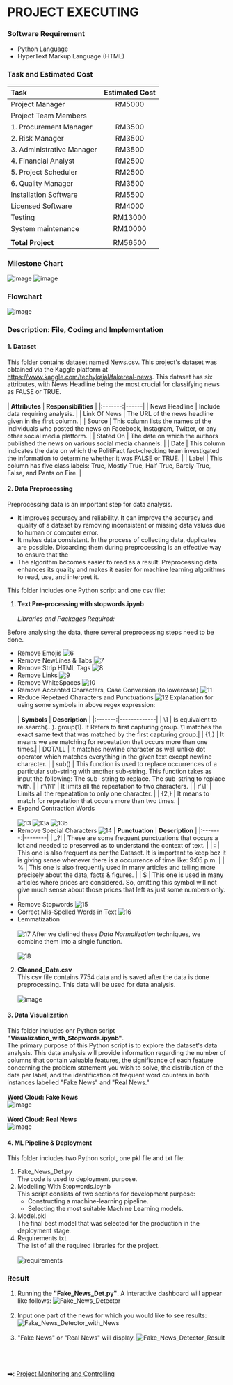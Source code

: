 # PROJECT EXECUTING
### Software Requirement
- Python Language
- HyperText Markup Language (HTML)
### Task and Estimated Cost
| **Task** | **Estimated Cost** |
|:-------|:------:|
|Project Manager|RM5000|
|Project Team Members|	|
|1.	Procurement Manager|RM3500|
|2.	Risk Manager|RM3500|
|3.	Administrative Manager|RM3500|
|4.	Financial Analyst	|RM2500|
|5.	Project Scheduler	|RM2500|
|6.	Quality Manager|RM3500|
|Installation Software|RM5500|
|Licensed Software|RM4000|
|Testing	|RM13000|
|System maintenance|RM10000|
| | |
|**Total Project**|	RM56500|
### Milestone Chart
![image](https://user-images.githubusercontent.com/121302293/210359830-75d378b4-ae73-4e81-93ea-fa458a188f3b.png)
![image](https://user-images.githubusercontent.com/121302293/210359846-1f4c3d42-c817-4f8e-9306-499c53928a8a.png)
### Flowchart
![image](https://user-images.githubusercontent.com/121302293/210193305-fb737e10-c070-49f5-9174-3b758c3a8be4.png)
### Description: File, Coding and Implementation
#### 1. Dataset  
This folder contains dataset named News.csv. This project's dataset was obtained via the Kaggle platform at https://www.kaggle.com/techykajal/fakereal-news. This dataset has six attributes, with News Headline being the most crucial for classifying news as FALSE or TRUE.<br><br>
| **Attributes** | **Responsibilities** |
|:-------:|------|
| News Headline | Include data requiring analysis. |
| Link Of News | The URL of the news headline given in the first column. |
| Source | This column lists the names of the individuals who posted the news on Facebook,  Instagram, Twitter, or any other social media platform. |
| Stated On | The date on which the authors published the news on various social media channels. |
| Date | This column indicates the date on which the PolitiFact fact-checking team investigated the information to determine whether it was FALSE or TRUE. |
| Label | This column has five class labels: True, Mostly-True, Half-True, Barely-True, False, and Pants on Fire. |
#### 2. Data Preprocessing
Preprocessing data is an important step for data analysis. 
<ul><li>It improves accuracy and reliability. It can improve the accuracy and quality of a dataset by removing inconsistent or missing data values due to human or computer error.</li><li>It makes data consistent. In the process of collecting data, duplicates are possible. Discarding them during preprocessing is an effective way to ensure that the <data values for analysis are consistent, allowing the results to be as accurate as possible.</li><li>The algorithm becomes easier to read as a result. Preprocessing data enhances its quality and makes it easier for machine learning algorithms to read, use, and interpret it.</li></ul>
This folder includes one Python script and one csv file:<br>

1. **Text Pre-processing with stopwords.ipynb** <br><br>
*Libraries and Packages Required:* <br>

Before analysing the data, there several preprocessing steps need to be done.
* Remove Emojis 
![6](https://user-images.githubusercontent.com/121302293/210193860-2b20f148-db92-4880-8f24-f6f7ef59ca2a.png)
* Remove NewLines & Tabs
![7](https://user-images.githubusercontent.com/121302293/210193956-c59727f9-e47b-40d7-8c0a-efc6dc29a916.png)
* Remove Strip HTML Tags
![8](https://user-images.githubusercontent.com/121302293/210193968-6fafdeda-c3fa-4f95-ba9e-59c30694f37c.png)
* Remove Links
![9](https://user-images.githubusercontent.com/121302293/210193976-13c05d11-61fb-481c-948e-3f391099bd58.png)
* Remove WhiteSpaces
![10](https://user-images.githubusercontent.com/121302293/210193991-05ea8984-d166-40bf-92de-5b39bdf98b25.png)
* Remove Accented Characters, Case Conversion (to lowercase)
![11](https://user-images.githubusercontent.com/121302293/210194023-b49e21a9-f7ea-439c-9574-97ca157e7b8c.png)
* Reduce Repetaed Characters and Punctuations
![12](https://user-images.githubusercontent.com/121302293/210194045-2f5237ff-3e6c-4369-9bd1-bd510d37c57f.png)
   Explanation for using some symbols in above regex expression:<br><br>
   | **Symbols** | **Description** |
   |:-------:|-------------|
   | \1 | Is equivalent to re.search(...). group(1). It Refers to first capturing group. \1 matches the exact same text that was matched by the first capturing group.|
   | {1,} | It means we are matching for repeatation that occurs more than one times.|
   | DOTALL | It matches newline character as well unlike dot operator which matches everything in the given text except newline character. |
   | sub() | This function is used to replace occurrences of a particular sub-string with another sub-string. This function takes as input the following: The sub-          string to replace. The sub-string to replace with. |
   | r'\1\1' | It limits all the repeatation to two characters. |
   | r'\1' | Limits all the repeatation to only one character. |
   | {2,} | It means to match for repeatation that occurs more than two times. |
* Expand Contraction Words<br><br>
![13](https://user-images.githubusercontent.com/121302293/210194921-d9a2c48e-cfbd-48b5-a125-6fdf4575a9f9.png)
![13a](https://user-images.githubusercontent.com/121302293/210194925-76002714-c895-4d5b-a71d-53272a091285.png)
![13b](https://user-images.githubusercontent.com/121302293/210194981-f3b0fb02-7d71-49a8-95c5-db21c7d81f35.png)
* Remove Special Characters
![14](https://user-images.githubusercontent.com/121302293/210194089-c04f673d-7833-43e6-b5ca-44686d7d2342.png)
   | **Punctuation** | **Description** |
   |:-------:|--------|
   | ,.?! | These are some frequent punctuations that occurs a lot and needed to preserved as to    understand the context of text. |
   | : | This one is also frequent as per the Dataset. It is important to keep bcz it is giving    sense whenever there is a occurrence of time like: 9:05 p.m. |
   | % | This one is also frequently used in many articles and telling more precisely about the    data, facts & figures. |
   | $ | This one is used in many articles where prices are considered. So, omitting this symbol    will not give much sense about those prices that left as just some     numbers only. |
* Remove Stopwords
![15](https://user-images.githubusercontent.com/121302293/210194099-6d0e2238-0dbe-4982-a2a8-366fdceeaa62.png)
* Correct Mis-Spelled Words in Text
![16](https://user-images.githubusercontent.com/121302293/210194107-68d523e2-2b0a-451e-ab2b-eb56ef5615e6.png)
* Lemmatization <br><br>
![17](https://user-images.githubusercontent.com/121302293/210194110-e6580fa9-906d-4e7f-a688-2998a90553b8.png)
After we defined these *Data Normalization* techniques, we combine them into a single function.<br><br>
![18](https://user-images.githubusercontent.com/121302293/210194152-0b3cafc6-3895-4224-bc98-716938830129.png)
2. **Cleaned_Data.csv**<br>
This csv file contains 7754 data and is saved after the data is done preprocessing. This data will be used for data analysis.<br><br>
![image](https://user-images.githubusercontent.com/121302293/210196012-a7e08b8a-32b2-4587-a6b6-0f70fcad73b2.png)
#### 3. Data Visualization
This folder includes  onr Python script **"Visualization_with_Stopwords.ipynb"**. <br>
The primary purpose of this Python script is to explore the dataset's data analysis. This data analysis will provide information regarding the number of columns that contain valuable features, the significance of each feature concerning the problem statement you wish to solve, the distribution of the data per label, and the identification of frequent word counters in both instances labelled "Fake News" and "Real News."<br><br>
**Word Cloud: Fake News**<br>
![image](https://user-images.githubusercontent.com/121302293/210195634-49dd0b6c-b615-49e5-a849-ccc2b62f1be2.png)<br><br>
**Word Cloud: Real News**<br>
![image](https://user-images.githubusercontent.com/121302293/210195650-620c4bdc-fe14-4845-8fef-1746feca0548.png)
#### 4. ML Pipeline & Deployment
This folder includes two Python script, one pkl file and txt file:
1. Fake_News_Det.py<br> 
The code is used to deployment purpose.
2. Modelling With Stopwords.ipynb<br>
This script consists of two sections for development purpose:<br> 
    * Constructing a machine-learning pipeline.<br>
    * Selecting the most suitable Machine Learning models.
3. Model.pkl<br>
The final best model that was selected for the production in the deployment stage. 
4. Requirements.txt<br>
The list of all the required libraries for the project. <br><br>
![requirements](https://user-images.githubusercontent.com/121302293/210123593-8c25e0da-a828-4858-83db-58ec1813fe78.png)
### Result <br>
1. Running the **"Fake_News_Det.py"**. A interactive dashboard will appear like follows:
![Fake_News_Detector](https://user-images.githubusercontent.com/121302293/210138580-2aa39285-455c-4b69-8f8a-a688eb45b27f.png) <br><br>
2. Input one part of the news for which you would like to see results:
![Fake_News_Detector_with_News](https://user-images.githubusercontent.com/121302293/210138594-dc5e1669-65d4-458a-8f4f-a305d28eb7e8.png)<br><br>
3. "Fake News" or "Real News" will display. 
![Fake_News_Detector_Result](https://user-images.githubusercontent.com/121302293/210138601-cb5018cd-4c9d-45a6-8e31-056fc4094fdb.png)

&nbsp;<br>
&nbsp;<br>
&nbsp;<br>
:arrow_right:: [Project Monitoring and Controlling](https://github.com/FilleHeureuse/Fake-News-Detection-System/blob/main/Project%20Management%20Plan%20(PMP)/V.%20Project%20Monitoring%20and%20Controlling.md)
